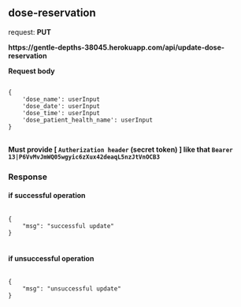 ## dose-reservation

request: <strong> PUT </strong>

<strong>
   https://gentle-depths-38045.herokuapp.com/api/update-dose-reservation
</strong>

<strong> Request body </strong>

<pre>
<code>
{
    'dose_name': userInput
    'dose_date': userInput
    'dose_time': userInput
    'dose_patient_health_name': userInput
}
</code>
</pre>
<strong> Must provide [ <code>Autherization header</code> (secret token) ] like that <code>Bearer 13|P6VvMvJmWQ05wgyic6zXux42deaqL5nzJtVnOCB3</code> </strong>


### Response 
#### if successful operation
<pre>
<code>
{
    "msg": "successful update"
}
</code>
</pre>
#### if unsuccessful operation
<pre>
<code>
{
    "msg": "unsuccessful update"
}
</code>
</pre>
